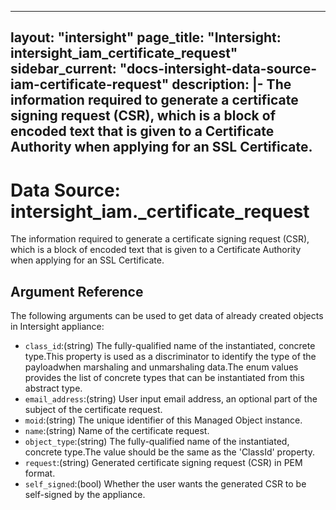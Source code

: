 
---
layout: "intersight"
page_title: "Intersight: intersight_iam_certificate_request"
sidebar_current: "docs-intersight-data-source-iam-certificate-request"
description: |-
The information required to generate a certificate signing request (CSR),
which is a block of encoded text that is given to a Certificate Authority when applying for an SSL Certificate.
---

# Data Source: intersight_iam._certificate_request
The information required to generate a certificate signing request (CSR),
which is a block of encoded text that is given to a Certificate Authority when applying for an SSL Certificate.
## Argument Reference
The following arguments can be used to get data of already created objects in Intersight appliance:
* `class_id`:(string) The fully-qualified name of the instantiated, concrete type.This property is used as a discriminator to identify the type of the payloadwhen marshaling and unmarshaling data.The enum values provides the list of concrete types that can be instantiated from this abstract type. 
* `email_address`:(string) User input email address, an optional part of the subject of the certificate request. 
* `moid`:(string) The unique identifier of this Managed Object instance. 
* `name`:(string) Name of the certificate request. 
* `object_type`:(string) The fully-qualified name of the instantiated, concrete type.The value should be the same as the 'ClassId' property. 
* `request`:(string) Generated certificate signing request (CSR) in PEM format. 
* `self_signed`:(bool) Whether the user wants the generated CSR to be self-signed by the appliance. 
